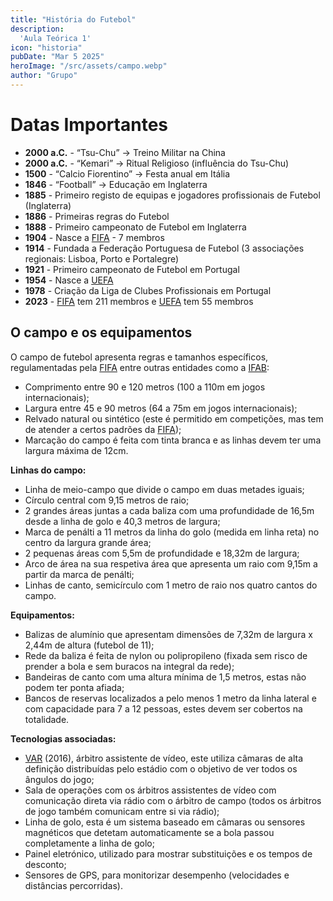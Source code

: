 ```yaml
---
title: "História do Futebol"
description:
  'Aula Teórica 1'
icon: "historia"
pubDate: "Mar 5 2025"
heroImage: "/src/assets/campo.webp"
author: "Grupo"
---
```


# Datas Importantes 


- **2000 a.C.** - “Tsu-Chu” → Treino Militar na China  
- **2000 a.C.** - “Kemari” → Ritual Religioso (influência do Tsu-Chu)  
- **1500** - “Calcio Fiorentino” → Festa anual em Itália  
- **1846** - “Football” → Educação em Inglaterra  
- **1885** - Primeiro registo de equipas e jogadores profissionais de Futebol (Inglaterra)  
- **1886** - Primeiras regras do Futebol  
- **1888** - Primeiro campeonato de Futebol em Inglaterra  
- **1904** - Nasce a [FIFA](/glossario) - 7 membros  
- **1914** - Fundada a Federação Portuguesa de Futebol (3 associações regionais: Lisboa, Porto e Portalegre)  
- **1921** - Primeiro campeonato de Futebol em Portugal  
- **1954** - Nasce a [UEFA](/glossario)  
- **1978** - Criação da Liga de Clubes Profissionais em Portugal  
- **2023** - [FIFA](/glossario) tem 211 membros e [UEFA](/glossario) tem 55 membros

## O campo e os equipamentos 

O campo de futebol apresenta regras e tamanhos específicos, regulamentadas pela [FIFA](/glossario) entre outras entidades como a [IFAB](/glossario):  
- Comprimento entre 90 e 120 metros (100 a 110m em jogos internacionais); 
- Largura entre 45 e 90 metros (64 a 75m em jogos internacionais); 
- Relvado natural ou sintético (este é permitido em competições, mas tem de atender a certos padrões da [FIFA](/glossario)); 
- Marcação do campo é feita com tinta branca e as linhas devem ter uma largura máxima de 12cm. 

**Linhas do campo:** 

- Linha de meio-campo que divide o campo em duas metades iguais; 
- Círculo central com 9,15 metros de raio; 
- 2 grandes áreas juntas a cada baliza com uma profundidade de 16,5m desde a linha de golo e 40,3 metros de largura; 
- Marca de penálti a 11 metros da linha do golo (medida em linha reta) no centro da largura grande área; 
- 2 pequenas áreas com 5,5m de profundidade e 18,32m de largura;
- Arco de área na sua respetiva área que apresenta um raio com 9,15m a partir da marca de penálti; 
- Linhas de canto, semicírculo com 1 metro de raio nos quatro cantos do campo.

**Equipamentos:** 

- Balizas de alumínio que apresentam dimensões de 7,32m de largura x 2,44m de altura (futebol de 11); 
- Rede da baliza é feita de nylon ou polipropileno (fixada sem risco de prender a bola e sem buracos na integral da rede);  
- Bandeiras de canto com uma altura mínima de 1,5 metros, estas não podem ter ponta afiada; 
- Bancos de reservas localizados a pelo menos 1 metro da linha lateral e com capacidade para 7 a 12 pessoas, estes devem ser cobertos na totalidade. 

**Tecnologias associadas:** 

- [VAR](/glossario) (2016), árbitro assistente de vídeo, este utiliza câmaras de alta definição distribuídas pelo estádio com o objetivo de ver todos os ângulos do jogo;
- Sala de operações com os árbitros assistentes de vídeo com comunicação direta via rádio com o árbitro de campo (todos os árbitros de jogo também comunicam entre si via rádio); 
- Linha de golo, esta é um sistema baseado em câmaras ou sensores magnéticos que detetam automaticamente se a bola passou completamente a linha de golo; 
- Painel eletrónico, utilizado para mostrar substituições e os tempos de desconto; 
- Sensores de GPS, para monitorizar desempenho (velocidades e distâncias percorridas). 